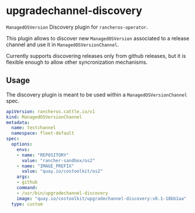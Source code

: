 # upgradechannel-discovery

`ManagedOSVersion` Discovery plugin for `rancheros-operator`.

This plugin allows to discover new `ManagedOSVersion` associated to a release channel and use it in `ManagedOSVersionChannel`.

Currently supports discovering releases only from github releases, but it is flexible enough to allow other syncronization mechanisms.

## Usage

The discovery plugin is meant to be used within a `ManagedOSVersionChannel` spec. 

```yaml
apiVersion: rancheros.cattle.io/v1
kind: ManagedOSVersionChannel
metadata:
  name: testchannel
  namespace: fleet-default
spec:
  options:
    envs:
    - name: "REPOSITORY"
      value: "rancher-sandbox/os2"
    - name: "IMAGE_PREFIX"
      value: "quay.io/costoolkit/os2"
    args:
    - github
    command:
    - /usr/bin/upgradechannel-discovery
    image: "quay.io/costoolkit/upgradechannel-discovery:v0.1-18bb1aa"
  type: custom
```
